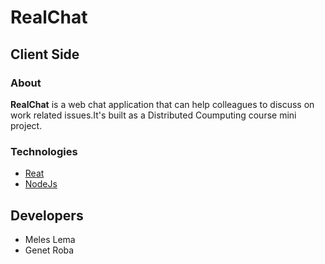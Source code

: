 # RealChat 
## Client Side

### About
**RealChat** is a web chat application that can help colleagues to discuss on work related issues.It's built as a Distributed Coumputing course mini project.

### Technologies

- [Reat](https://www.reactjs.org/)
- [NodeJs](https://www.nodejs.org/)

## Developers
- Meles Lema
- Genet Roba
